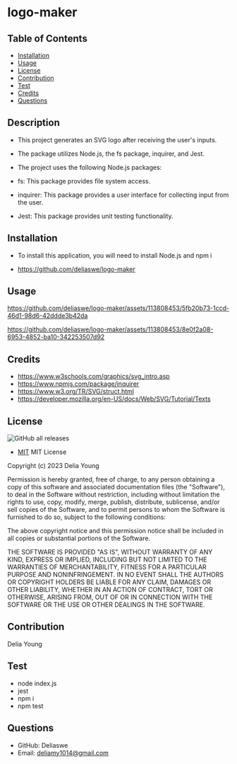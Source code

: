 # logo-maker

## Table of Contents

- [Installation](#installation)
- [Usage](#usage)
- [License](#license)
- [Contribution](#contribution)
- [Test](#test)
- [Credits](#credits)
- [Questions](#questions)

## Description

- This project generates an SVG logo after receiving the user's inputs. 
- The package utilizes Node.js, the fs package, inquirer, and Jest.
-  The project uses the following Node.js packages:

- fs: This package provides file system access.
- inquirer: This package provides a user interface for collecting input from the user.
- Jest: This package provides unit testing functionality.

## Installation
- To install this application, you will need to install Node.js and npm i

- https://github.com/deliaswe/logo-maker

## Usage
https://github.com/deliaswe/logo-maker/assets/113808453/5fb20b73-1ccd-46d1-98d6-42ddde3b42da

https://github.com/deliaswe/logo-maker/assets/113808453/8e0f2a08-6953-4852-ba10-342253507d92

## Credits
- https://www.w3schools.com/graphics/svg_intro.asp
- https://www.npmjs.com/package/inquirer
- https://www.w3.org/TR/SVG/struct.html
- https://developer.mozilla.org/en-US/docs/Web/SVG/Tutorial/Texts

## License
![GitHub all releases](https://img.shields.io/github/downloads/deliaswe/Professional-Readme-Generator/total?label=Delia%20young&logo=github&logoColor=%23ff69b4&style=for-the-badge)
- [MIT](#MIT)
MIT License

Copyright (c) 2023 Delia Young

Permission is hereby granted, free of charge, to any person obtaining a copy
of this software and associated documentation files (the "Software"), to deal
in the Software without restriction, including without limitation the rights
to use, copy, modify, merge, publish, distribute, sublicense, and/or sell
copies of the Software, and to permit persons to whom the Software is
furnished to do so, subject to the following conditions:

The above copyright notice and this permission notice shall be included in all
copies or substantial portions of the Software.

THE SOFTWARE IS PROVIDED "AS IS", WITHOUT WARRANTY OF ANY KIND, EXPRESS OR
IMPLIED, INCLUDING BUT NOT LIMITED TO THE WARRANTIES OF MERCHANTABILITY,
FITNESS FOR A PARTICULAR PURPOSE AND NONINFRINGEMENT. IN NO EVENT SHALL THE
AUTHORS OR COPYRIGHT HOLDERS BE LIABLE FOR ANY CLAIM, DAMAGES OR OTHER
LIABILITY, WHETHER IN AN ACTION OF CONTRACT, TORT OR OTHERWISE, ARISING FROM,
OUT OF OR IN CONNECTION WITH THE SOFTWARE OR THE USE OR OTHER DEALINGS IN THE
SOFTWARE.

## Contribution
Delia Young
## Test
- node index.js
- jest
- npm i
- npm test

## Questions
* GitHub: Deliaswe
* Email: deliamy1014@gmail.com